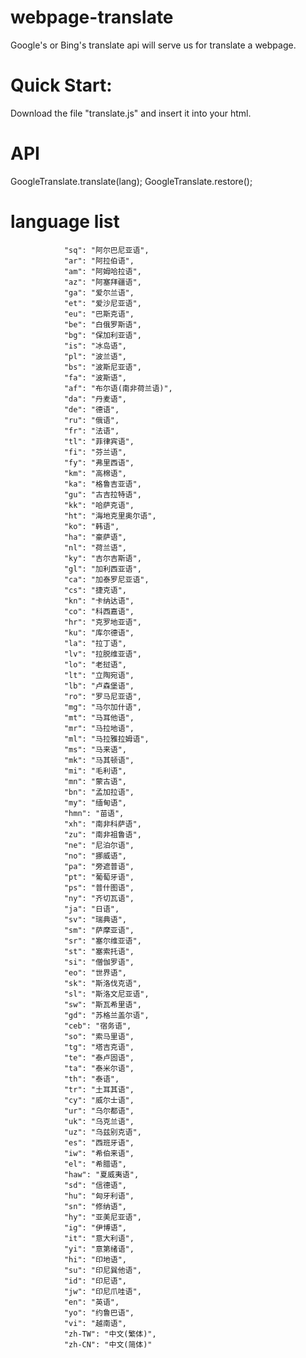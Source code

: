 # webpage-translate
Google's or Bing's translate api will serve us for translate a webpage.

# Quick Start:
Download the file "translate.js" and insert it into your html.

# API
GoogleTranslate.translate(lang);
GoogleTranslate.restore();

# language list
                "sq": "阿尔巴尼亚语",
                "ar": "阿拉伯语",
                "am": "阿姆哈拉语",
                "az": "阿塞拜疆语",
                "ga": "爱尔兰语",
                "et": "爱沙尼亚语",
                "eu": "巴斯克语",
                "be": "白俄罗斯语",
                "bg": "保加利亚语",
                "is": "冰岛语",
                "pl": "波兰语",
                "bs": "波斯尼亚语",
                "fa": "波斯语",
                "af": "布尔语(南非荷兰语)",
                "da": "丹麦语",
                "de": "德语",
                "ru": "俄语",
                "fr": "法语",
                "tl": "菲律宾语",
                "fi": "芬兰语",
                "fy": "弗里西语",
                "km": "高棉语",
                "ka": "格鲁吉亚语",
                "gu": "古吉拉特语",
                "kk": "哈萨克语",
                "ht": "海地克里奥尔语",
                "ko": "韩语",
                "ha": "豪萨语",
                "nl": "荷兰语",
                "ky": "吉尔吉斯语",
                "gl": "加利西亚语",
                "ca": "加泰罗尼亚语",
                "cs": "捷克语",
                "kn": "卡纳达语",
                "co": "科西嘉语",
                "hr": "克罗地亚语",
                "ku": "库尔德语",
                "la": "拉丁语",
                "lv": "拉脱维亚语",
                "lo": "老挝语",
                "lt": "立陶宛语",
                "lb": "卢森堡语",
                "ro": "罗马尼亚语",
                "mg": "马尔加什语",
                "mt": "马耳他语",
                "mr": "马拉地语",
                "ml": "马拉雅拉姆语",
                "ms": "马来语",
                "mk": "马其顿语",
                "mi": "毛利语",
                "mn": "蒙古语",
                "bn": "孟加拉语",
                "my": "缅甸语",
                "hmn": "苗语",
                "xh": "南非科萨语",
                "zu": "南非祖鲁语",
                "ne": "尼泊尔语",
                "no": "挪威语",
                "pa": "旁遮普语",
                "pt": "葡萄牙语",
                "ps": "普什图语",
                "ny": "齐切瓦语",
                "ja": "日语",
                "sv": "瑞典语",
                "sm": "萨摩亚语",
                "sr": "塞尔维亚语",
                "st": "塞索托语",
                "si": "僧伽罗语",
                "eo": "世界语",
                "sk": "斯洛伐克语",
                "sl": "斯洛文尼亚语",
                "sw": "斯瓦希里语",
                "gd": "苏格兰盖尔语",
                "ceb": "宿务语",
                "so": "索马里语",
                "tg": "塔吉克语",
                "te": "泰卢固语",
                "ta": "泰米尔语",
                "th": "泰语",
                "tr": "土耳其语",
                "cy": "威尔士语",
                "ur": "乌尔都语",
                "uk": "乌克兰语",
                "uz": "乌兹别克语",
                "es": "西班牙语",
                "iw": "希伯来语",
                "el": "希腊语",
                "haw": "夏威夷语",
                "sd": "信德语",
                "hu": "匈牙利语",
                "sn": "修纳语",
                "hy": "亚美尼亚语",
                "ig": "伊博语",
                "it": "意大利语",
                "yi": "意第绪语",
                "hi": "印地语",
                "su": "印尼巽他语",
                "id": "印尼语",
                "jw": "印尼爪哇语",
                "en": "英语",
                "yo": "约鲁巴语",
                "vi": "越南语",
                "zh-TW": "中文(繁体)",
                "zh-CN": "中文(简体)"
                
                
                
                

